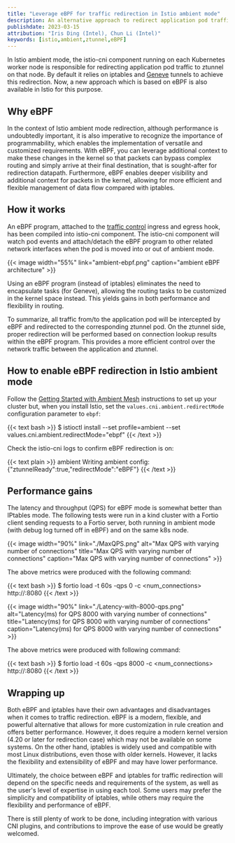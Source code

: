 ```yaml
---
title: "Leverage eBPF for traffic redirection in Istio ambient mode"
description: An alternative approach to redirect application pod traffic to ztunnel in Istio ambient mode.
publishdate: 2023-03-15
attribution: "Iris Ding (Intel), Chun Li (Intel)"
keywords: [istio,ambient,ztunnel,eBPF]
---
```


In Istio ambient mode, the istio-cni component running on each Kubernetes worker node is responsible for redirecting application pod traffic to ztunnel on that node. By default it relies on iptables and
[Geneve](https://www.rfc-editor.org/rfc/rfc8926.html) tunnels to achieve this redirection. Now, a new approach which is based on eBPF is also available in Istio for this purpose.

## Why eBPF

In the context of Istio ambient mode redirection, although performance is undoubtedly important, it is also imperative to recognize the importance of programmability, which enables the implementation of versatile and customized requirements. With eBPF, you can leverage additional context to make these changes in the kernel so that packets can bypass complex routing and simply arrive at their final destination, that is sought-after for redirection datapath. Furthermore,
eBPF enables deeper visibility and additional context for packets in the kernel, allowing for more efficient and flexible management of data flow compared with iptables.

## How it works

An eBPF program, attached to the [traffic control](https://man7.org/linux/man-pages/man8/tc-bpf.8.html) ingress and egress hook, has been compiled into istio-cni component. The istio-cni component will watch pod events and attach/detach the eBPF program to other related network interfaces when the pod is moved into or out of ambient mode.

{{< image width="55%"
    link="ambient-ebpf.png"
    caption="ambient eBPF architecture"
    >}}

Using an eBPF program (instead of iptables) eliminates the need to encapsulate tasks (for Geneve), allowing the routing tasks to be customized in the kernel space instead. This yields gains in both performance and flexibility in routing.

To summarize, all traffic from/to the application pod will be intercepted by eBPF and redirected to the corresponding ztunnel pod. On the ztunnel side, proper redirection will be performed based on connection lookup results within the eBPF program. This provides a more efficient control over the network traffic between the application and ztunnel.

## How to enable eBPF redirection in Istio ambient mode

Follow the [Getting Started with Ambient Mesh](/blog/2022/get-started-ambient/) instructions to set up your cluster but, when you install Istio, set the `values.cni.ambient.redirectMode` configuration parameter to `ebpf`:

{{< text bash >}}
$ istioctl install --set profile=ambient --set values.cni.ambient.redirectMode="ebpf"
{{< /text >}}

Check the istio-cni logs to confirm eBPF redirection is on:

{{< text plain >}}
ambient Writing ambient config: {"ztunnelReady":true,"redirectMode":"eBPF"}
{{< /text >}}

## Performance gains

The latency and throughput (QPS) for eBPF mode is somewhat better than IPtables mode. The following tests were run in a kind cluster with
a Fortio client sending requests to a Fortio server, both running in ambient mode (with debug log turned off in eBPF) and on the same k8s node.

{{< image width="90%" link="./MaxQPS.png" alt="Max QPS with varying number of connections" title="Max QPS with varying number of connections" caption="Max QPS with varying number of connections" >}}

The above metrics were produced with the following command:

{{< text bash >}}
$ fortio load -t 60s -qps 0 -c <num_connections> http://<fortio-svc-name>:8080
{{< /text >}}

{{< image width="90%" link="./Latency-with-8000-qps.png" alt="Latency(ms) for QPS 8000 with varying number of connections" title="Latency(ms) for QPS 8000 with varying number of connections" caption="Latency(ms) for QPS 8000 with varying number of connections" >}}

The above metrics were produced with following command:

{{< text bash >}}
$ fortio load -t 60s -qps 8000 -c <num_connections> http://<fortio-svc-name>:8080
{{< /text >}}

## Wrapping up

Both eBPF and iptables have their own advantages and disadvantages when it comes to traffic redirection. eBPF is a modern, flexible, and powerful alternative that allows for more customization in rule creation and offers better performance. However, it does require a modern kernel version (4.20 or later for redirection case) which may not be available on some systems. On the other hand, iptables is widely used and compatible with most Linux distributions, even those with older kernels. However, it lacks the flexibility and extensibility of eBPF and may have lower performance.

Ultimately, the choice between eBPF and iptables for traffic redirection will depend on the specific needs and requirements of the system, as well as the user's level of expertise in using each tool. Some users may prefer the simplicity and compatibility of iptables, while others may require the flexibility and performance of eBPF.

There is still plenty of work to be done, including integration with various CNI plugins, and contributions to improve the ease of use would be greatly welcomed.
